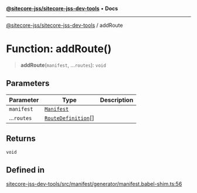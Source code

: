 [**@sitecore-jss/sitecore-jss-dev-tools**](../README.md) • **Docs**

***

[@sitecore-jss/sitecore-jss-dev-tools](../README.md) / addRoute

# Function: addRoute()

> **addRoute**(`manifest`, ...`routes`): `void`

## Parameters

| Parameter | Type | Description |
| ------ | ------ | ------ |
| `manifest` | [`Manifest`](../interfaces/Manifest.md) |  |
| ...`routes` | [`RouteDefinition`](../interfaces/RouteDefinition.md)[] |  |

## Returns

`void`

## Defined in

[sitecore-jss-dev-tools/src/manifest/generator/manifest.babel-shim.ts:56](https://github.com/Sitecore/jss/blob/5339c2cb4c0027629b555d24ea7cc930965853fe/packages/sitecore-jss-dev-tools/src/manifest/generator/manifest.babel-shim.ts#L56)
